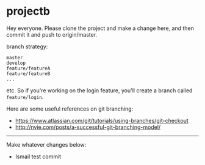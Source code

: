# projectb

Hey everyone. Please clone the project and make a change here, and then commit it and push to origin/master.

branch strategy:

```
master
develop
feature/featureA
feature/featureB
...
```

etc. So if you're working on the login feature, you'll create a branch called `feature/login`.

Here are some useful references on git branching:
- https://www.atlassian.com/git/tutorials/using-branches/git-checkout
- http://nvie.com/posts/a-successful-git-branching-model/

---

Make whatever changes below:

- Ismail test commit
